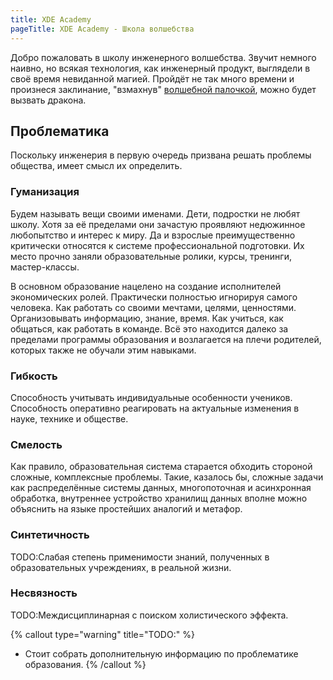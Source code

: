 ```yaml
---
title: XDE Academy
pageTitle: XDE Academy - Школа волшебства
---
```


Добро пожаловать в школу инженерного волшебства. Звучит немного наивно, но всякая технология, как
инженерный продукт, выглядели в своё время невиданной магией. Пройдёт не так много времени и
произнеся заклинание, "взмахнув" [волшебной палочкой](/about/xde-app), можно будет вызвать дракона.

## Проблематика

Поскольку инженерия в первую очередь призвана решать проблемы общества, имеет смысл их определить.

### Гуманизация

Будем называть вещи своими именами. Дети, подростки не любят школу. Хотя за её пределами они зачастую
проявляют недюжинное любопытство и интерес к миру. Да и взрослые преимущественно критически относятся
к системе профессиональной подготовки. Их место прочно заняли образовательные ролики, курсы, тренинги,
мастер-классы.

В основном образование нацелено на создание исполнителей экономических ролей. Практически полностью
игнорируя самого человека. Как работать со своими мечтами, целями, ценностями. Организовывать информацию,
знание, время. Как учиться, как общаться, как работать в команде. Всё это находится далеко за пределами
программы образования и возлагается на плечи родителей, которых также не обучали этим навыками.

### Гибкость

Способность учитывать индивидуальные особенности учеников. Способность оперативно реагировать на
актуальные изменения в науке, технике и обществе.

### Смелость

Как правило, образовательная система старается обходить стороной сложные, комплексные проблемы.
Такие, казалось бы, сложные задачи как распределённые системы данных, многопоточная и асинхронная
обработка, внутреннее устройство хранилищ данных вполне можно объяснить на языке простейших аналогий
и метафор.

### Синтетичность

TODO:Слабая степень применимости знаний, полученных в образовательных учреждениях, в реальной жизни.

### Несвязность

TODO:Междисциплинарная с поиском холистического эффекта.

{% callout type="warning" title="TODO:" %}
- Стоит собрать дополнительную информацию по проблематике образования.
{% /callout %}

